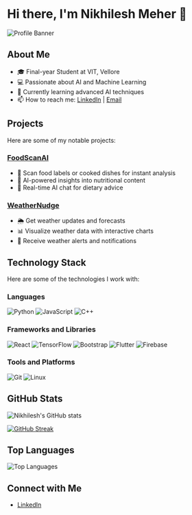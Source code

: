 # Hi there, I'm Nikhilesh Meher 👋

![Profile Banner](https://your-banner-image-url)

## About Me
- 🎓 Final-year Student at VIT, Vellore
- 💻 Passionate about AI and Machine Learning
- 🌱 Currently learning advanced AI techniques
- 📫 How to reach me: [LinkedIn](https://www.linkedin.com/in/nikhileshmeher) | [Email](mailto:your-email@example.com)

## Projects
Here are some of my notable projects:

### [FoodScanAI](https://github.com/nikhileshmeher0204/FoodScanAI)
- 📸 Scan food labels or cooked dishes for instant analysis
- 🤖 AI-powered insights into nutritional content
- 💬 Real-time AI chat for dietary advice

### [WeatherNudge](https://github.com/nikhileshmeher0204/WeatherNudge)
- 🌦️ Get weather updates and forecasts
- 📊 Visualize weather data with interactive charts
- 🔔 Receive weather alerts and notifications

## Technology Stack
Here are some of the technologies I work with:

### Languages
![Python](https://img.shields.io/badge/Python-3776AB?style=for-the-badge&logo=python&logoColor=white) ![JavaScript](https://img.shields.io/badge/JavaScript-F7DF1E?style=for-the-badge&logo=javascript&logoColor=black) ![C++](https://img.shields.io/badge/C++-00599C?style=for-the-badge&logo=cplusplus&logoColor=white)

### Frameworks and Libraries
![React](https://img.shields.io/badge/React-20232A?style=for-the-badge&logo=react&logoColor=61DAFB) ![TensorFlow](https://img.shields.io/badge/TensorFlow-FF6F00?style=for-the-badge&logo=tensorflow&logoColor=white) ![Bootstrap](https://img.shields.io/badge/Bootstrap-563D7C?style=for-the-badge&logo=bootstrap&logoColor=white) ![Flutter](https://img.shields.io/badge/Flutter-02569B?style=for-the-badge&logo=flutter&logoColor=white) ![Firebase](https://img.shields.io/badge/Firebase-FFCA28?style=for-the-badge&logo=firebase&logoColor=black)

### Tools and Platforms
![Git](https://img.shields.io/badge/Git-F05032?style=for-the-badge&logo=git&logoColor=white) ![Linux](https://img.shields.io/badge/Linux-FCC624?style=for-the-badge&logo=linux&logoColor=black)

## GitHub Stats
![Nikhilesh's GitHub stats](https://github-readme-stats.vercel.app/api?username=nikhileshmeher0204&show_icons=true&theme=radical)

[![GitHub Streak](https://github-readme-streak-stats.herokuapp.com/?user=nikhileshmeher0204)](https://git.io/streak-stats)

## Top Languages
![Top Languages](https://github-readme-stats.vercel.app/api/top-langs/?username=nikhileshmeher0204&layout=compact&theme=radical)

## Connect with Me
- [LinkedIn](https://www.linkedin.com/in/nikhileshmeher)


